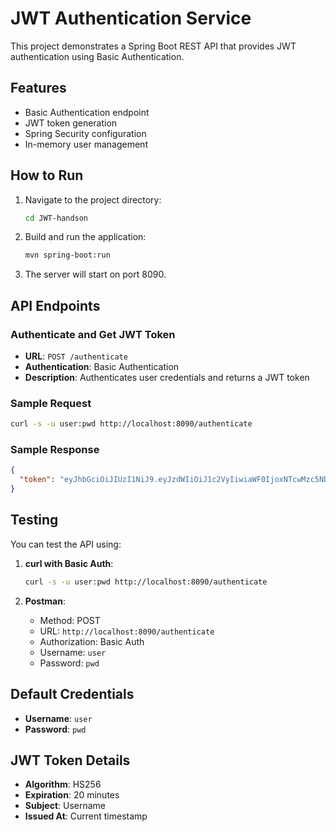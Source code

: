 # JWT Authentication Service

This project demonstrates a Spring Boot REST API that provides JWT authentication using Basic Authentication.

## Features

- Basic Authentication endpoint
- JWT token generation
- Spring Security configuration
- In-memory user management

## How to Run

1. Navigate to the project directory:
   ```sh
   cd JWT-handson
   ```

2. Build and run the application:
   ```sh
   mvn spring-boot:run
   ```

3. The server will start on port 8090.

## API Endpoints

### Authenticate and Get JWT Token
- **URL**: `POST /authenticate`
- **Authentication**: Basic Authentication
- **Description**: Authenticates user credentials and returns a JWT token

### Sample Request
```bash
curl -s -u user:pwd http://localhost:8090/authenticate
```

### Sample Response
```json
{
  "token": "eyJhbGciOiJIUzI1NiJ9.eyJzdWIiOiJ1c2VyIiwiaWF0IjoxNTcwMzc5NDc0LCJleHAiOjE1NzAzODA2NzR9.t3LRvlCV-hwKfoqZYlaVQqEUiBloWcWn0ft3tgv0dL0"
}
```

## Testing

You can test the API using:

1. **curl with Basic Auth**:
   ```bash
   curl -s -u user:pwd http://localhost:8090/authenticate
   ```

2. **Postman**:
   - Method: POST
   - URL: `http://localhost:8090/authenticate`
   - Authorization: Basic Auth
   - Username: `user`
   - Password: `pwd`

## Default Credentials

- **Username**: `user`
- **Password**: `pwd`

## JWT Token Details

- **Algorithm**: HS256
- **Expiration**: 20 minutes
- **Subject**: Username
- **Issued At**: Current timestamp 
